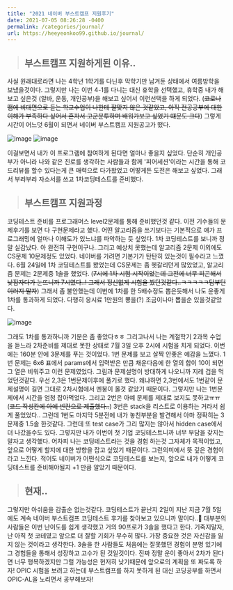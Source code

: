 ```yaml
---
title: "2021 네이버 부스트캠프 지원후기"
date: 2021-07-05 08:26:28 -0400
permalink: /categories/journal/
url: https://heeyeonkoo99.github.io/journal/
---
```


> ## 부스트캠프 지원하게된 이유..   


사실 원래대로라면 나는 4학년 1학기를 다닌후 막학기만 남겨둔 상태에서 여름방학을 보냈을것이다. 그렇지만 나는 이번 4-1를 다니는 대신 휴학을 선택했고, 휴학중 내가 해보고 싶은것 (알바, 운동, 개인공부)을 해보고 싶어서 이런선택을 하게 되었다. (~~코로나땜에 비대면으로 듣는 학교수업이 나한테 잘맞지 않은 것같았고, 아직 전공공부에 대한 이해가 부족하다 싶어서 혼자서 고군분투하며 배워가보고 싶었기 떄문도 크다~~) 그렇게 시간이 어느덧 6월이 되면서 네이버 부스트캠프 지원공고가 떴다. 

![image](https://user-images.githubusercontent.com/68431716/124427914-ffbfc680-dda6-11eb-982e-a63af0ef12c0.png)
![image](https://user-images.githubusercontent.com/68431716/124426788-7b207880-dda5-11eb-9ae6-a6f093735446.png)



이걸보면서 내가 이 프로그램에 참여하게 된다면 얼마나 좋을지 싶었다. 단순히 개인공부가 아니라 나와 같은 진로를 생각하는 사람들과 함께 '피어세션'이라는 시간을 통해 코드리뷰를 할수 있다는게 큰 매력으로 다가왔었고 어떻게든 도전은 해보고 싶었다. 그래서 부랴부랴 자소서를 쓰고 1차코딩테스트를 준비했다. 

> ## 부스트캠프 지원과정


코딩테스트 준비를 프로그래머스 level2문제를 통해 준비했던것 같다. 이전 기수들의 문제후기를 보면 다 구현문제라고 했다. 어떤 알고리즘을 쓰기보다는 기본적으로 얘가 프로그래밍에 얼마나 이해도가 있느냐를 파악하는 듯 싶었다. 1차 코딩테스트를 보니까 정말 실감났다. 아 완전히 구현이구나..그리고 예상치 못했는데 알고리즘 2문제 이외에도 CS문제 10문제정도 있었다. 네이버를 가려면 기본기가 탄탄히 있는것이 필수라고 느꼈다. 6월 24일에 1차 코딩테스트를 봤었는데 CS문제는 좀 헷갈리던게 많았었고, 알고리즘 문제는 2문제중 1솔을 했었다. (~~7시에 1차 시험 시작이었는데 그전에 너무 피곤해서 낮잠자다가 눈뜨니까 7시였다..! 그래서 정신없게 시험을 봤던것같다..ㅋㅋㅋㅋㅋ담부턴 이러지 말자~~) 그래서 좀 불안했는데 이번에 1차를 한 5배수정도 뽑은듯해서 나도 운좋게 1차를 통과하게 되었다. 다행히 응시료 1만원의 뽕을(?) 조금이나마 뽑을순 있을것같았다. 

![image](https://user-images.githubusercontent.com/68431716/124428290-79f04b00-dda7-11eb-8f3c-97086bdbf1ed.png)

그래도 1차를 통과하니까 기분은 좀 좋았다ㅎㅎ 그리고나서 나는 계절학기 2과목 수업을 듣느라 2차준비를 제대로 못한 상태로 7월 3일 오후 2시에 시험을 치게 되었다. 이번에는 160분 안에 3문제를 푸는 것이었다. 1번 문제를 보고 살짝 안좋은 예감을 느꼈다. 1번 문제는 6x6 표에서 params에서 입력받은 만큼 채운다음에 한 열의 합이 10이 되면 그 열은 비워주고 이런 문제였었다. 그림과 문제설명이 방대하게 나오니까 지레 겁을 먹었던것같다. 우선 2,3은 1번문제이후에 풀기로 했다. 왜냐하면 2,3번에서도 1번같이 문제설명이 길면 그대로 2차시험에서 멘붕이 올것 같았기 때문이다. 
그렇지만 나는 1번문제에서 시간을 엄청 잡아먹었다. 그리고 2번은 아예 문제를 제대로 보지도 못하고ㅠㅠ(~~코드 작성칸에 아예 빈칸으로 제출했다..~~) 3번은 stack을 리스트로 이용하는 거라서 쉽게 풀었었다.. 그런데 1번도 마지막 5분전에 내가 놓친부분을 발견해서 아마 정확히는 3문제중 1.5솔 한것같다. 그런데 또 test case가 그리 많지는 않아서 hidden case에서 더 나갔을수도 있다. 그렇지만 내가 이번이 첫 기업 코딩테스트니까 너무 부담을 갖지는 말자고 생각했다. 어차피 나는 코딩테스트라는 것을 경험 하는것 그자체가 목적이었고, 앞으로 어떻게 할지에 대한 방향을 잡고 싶었기 때문이다. 그런의미에서 뜻 깊은 경험이라고 느낀다. 적어도 네이버가 어떤식으로 코딩테스트를 보는지, 앞으로 내가 어떻게 코딩테스트를 준비해야될지 +1 만큼 알았기 때문이다.

> ## 현재..


그렇지만 아쉬움을 감출순 없는것같다. 코딩테스트가 끝난지 2일이 지난 지금 7월 5일에도 계속 네이버 부스트캠프 코딩테스트 후기를 찾아보고 있으니까 말이다..🤣 대부분의 사람들은 이번 난이도를 쉽게 생각했고 거의 90프로가 3솔을 했다고 한다. 기죽지말자, 난 아직 첫 코테였고 앞으로 더 잘할 기회가 무수히 많다. 가장 중요한 것은 자신감을 잃지 않는 것이라고 생각한다. 3솔을 한 사람들도 처음에는 잘못했던 경험이 분명 있기에 그 경험들을 통해서 성장하고 고수가 된 것일것이다. 진짜 정말 운이 좋아서 2차가 된다면 너무 행복하겠지만 그럴 가능성은 현저히 낮기때문에 앞으로의 계획을 또 짜도록 하자! OPIC 시험을 보려고 하는데 부스트캠프를 하지 못하게 된 대신 코딩공부를 하면서 OPIC-AL을 노리면서 공부해보자! 








[jekyll-docs]: https://jekyllrb.com/docs/home
[jekyll-gh]:   https://github.com/jekyll/jekyll
[jekyll-talk]: https://talk.jekyllrb.com/


